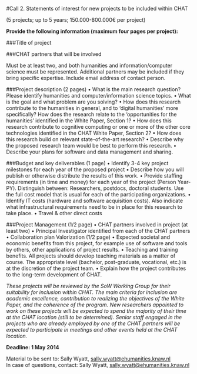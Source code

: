 #Call 2. Statements of interest for new projects to be included within CHAT

(5 projects; up to 5 years; 150.000-800.000€ per project)

**Provide the following information (maximum four pages per project):**

###Title of project

###CHAT partners that will be involved

Must be at least two, and both humanities and information/computer science must be represented. Additional partners may be included if they bring specific expertise. Include email address of contact person.

###Project description (2 pages)
• What is the main research question? Please identify humanities and computer/information science topics.
• What is the goal and what problem are you solving?
• How does this research contribute to the humanities in general, and to ‘digital humanities’ more specifically? How does the research relate to the ‘opportunities for the humanities’ identified in the White Paper, Section 1?
• How does this research contribute to cognitive computing or one or more of the other core technologies identified in the CHAT White Paper, Section 2?
• How does this research build on relevant state-of-the-art research?
• Describe why the proposed research team would be best to perform this research.
• Describe your plans for software and data management and sharing.

###Budget and key deliverables (1 page)
• Identify 3-4 key project milestones for each year of the proposed project
• Describe how you will publish or otherwise distribute the results of this work.
• Provide staffing requirements (in time and money) for each year of the project (Person Year- PY). Distinguish between: Researchers, postdocs, doctoral students. Use the full cost model that is usual for each of the participating organizations.
• Identify IT costs (hardware and software acquisition costs). Also indicate what infrastructural requirements need to be in place for this research to take place.
• Travel & other direct costs

###Project Management (1/2 page)
• CHAT partners involved in project (at least two)
• Principal Investigator identified from each of the CHAT partners
• Collaboration plan
Valorization (1/2 page)
• Expected societal and economic benefits from this project, for example use of software and tools by others, other applications of project results.
• Teaching and training benefits. All projects should develop teaching materials as a matter of course. The appropriate level (bachelor, post-graduate, vocational, etc.) is at the discretion of the project team.
• Explain how the project contributes to the long-term development of CHAT.

*These projects will be reviewed by the SoW Working Group for their suitability for inclusion within CHAT. The main criteria for inclusion are academic excellence, contribution to realizing the objectives of the White Paper, and the coherence of the program.*
*New researchers appointed to work on these projects will be expected to spend the majority of their time at the CHAT location (still to be determined). Senior staff engaged in the projects who are already employed by one of the CHAT partners will be expected to participate in meetings and other events held at the CHAT location.*

**Deadline: 1 May 2014**

Material to be sent to: Sally Wyatt, [sally.wyatt@ehumanities.knaw.nl](sally.wyatt@ehumanities.knaw.nl)  
In case of questions, contact: Sally Wyatt, [sally.wyatt@ehumanities.knaw.nl](sally.wyatt@ehumanities.knaw.nl)

